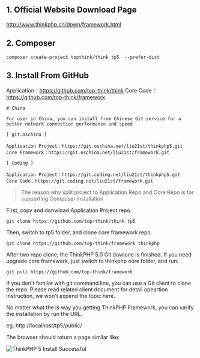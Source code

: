 ## 1. Official Website Download Page

http://www.thinkphp.cn/down/framework.html

## 2. Composer

`composer create-project topthink/think tp5  --prefer-dist`

## 3. Install From GitHub

Application：https://github.com/top-think/think
Core Code：https://github.com/top-think/framework


```
# China

For user in China, you can install from Chinese Git service for a better network connection performance and speed

[ git.oschina ]

Application Project：https://git.oschina.net/liu21st/thinkphp5.git
Core Framework：https://git.oschina.net/liu21st/framework.git

[ Coding ]

Application Project：https://git.coding.net/liu21st/thinkphp5.git
Core Code：https://git.coding.net/liu21st/framework.git
```

> The reason why split project to Application Repo and Core Repo is for supporting Composer installation

First, copy and donwload Application Project repo.

```
git clone https://github.com/top-think/think tp5
```

Then, switch to tp5 folder, and clone core framework repo.

```
git clone https://github.com/top-think/framework thinkphp
```

After two repo clone, the ThinkPHP 5.0 Git dowlone is finished. If you need upgrade core framework, 
just switch to thinkphp core folder, and run:

```
git pull https://github.com/top-think/framework
```

If you don't familar with git command line, you can use a Git client to clone the repo. 
Please read related client document for detail opeartion instruction, we won't expend the topic here.

No matter what the is way you getting ThinkPHP Framework, you can varify the installation by run the URL.

eg. http://localhost/tp5/public/

The browser should return a page similar like:

![ThinkPHP 5 Install Successful](http://box.kancloud.cn/2016-03-11_56e274a2376df.png)

